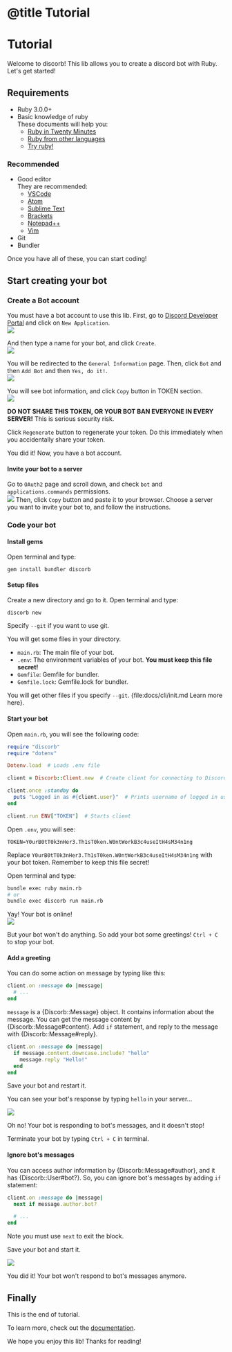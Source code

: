 # @title Tutorial

# Tutorial

Welcome to discorb! This lib allows you to create a discord bot with Ruby.
Let's get started!

## Requirements

- Ruby 3.0.0+
- Basic knowledge of ruby  
    These documents will help you:
    - [Ruby in Twenty Minutes](https://www.ruby-lang.org/en/documentation/quickstart/)
    - [Ruby from other languages](https://www.ruby-lang.org/en/documentation/ruby-from-other-languages/)
    - [Try ruby!](https://try.ruby-lang.org/)

### Recommended

- Good editor  
    They are recommended:
    - [VSCode](https://code.visualstudio.com/)
    - [Atom](https://atom.io/)
    - [Sublime Text](https://www.sublimetext.com/)
    - [Brackets](https://brackets.io/)
    - [Notepad++](https://notepad-plus-plus.org/)
    - [Vim](https://www.vim.org/)
- Git
- Bundler

Once you have all of these, you can start coding!

## Start creating your bot

### Create a Bot account

You must have a bot account to use this lib. First, go to [Discord Developer Portal](https://discord.com/developers/applications) and click on `New Application`.  
![](./assets/01_new_app.png)

And then type a name for your bot, and click `Create`.  
![](./assets/02_bot_name.png)

You will be redirected to the `General Information` page.
Then, click `Bot` and then `Add Bot` and then `Yes, do it!`.  
![](./assets/03_add_bot.png)

You will see bot information, and click `Copy` button in TOKEN section.  
![](./assets/04_token_copy.png)

**DO NOT SHARE THIS TOKEN, OR YOUR BOT BAN EVERYONE IN EVERY SERVER!**
This is serious security risk.

Click `Regenerate` button to regenerate your token. Do this immediately when you accidentally share your token.

You did it! Now, you have a bot account.

#### Invite your bot to a server

Go to `OAuth2` page and scroll down, and check `bot` and `applications.commands` permissions.  
![](./assets/05_oauth.png)
Then, click `Copy` button and paste it to your browser.
Choose a server you want to invite your bot to, and follow the instructions.

### Code your bot

#### Install gems

Open terminal and type:

```
gem install bundler discorb
```

#### Setup files

Create a new directory and go to it.
Open terminal and type:

```
discorb new
```

Specify `--git` if you want to use git.

You will get some files in your directory.

- `main.rb`: The main file of your bot.
- `.env`: The environment variables of your bot. **You must keep this file secret!**
- `Gemfile`: Gemfile for bundler.
- `Gemfile.lock`: Gemfile.lock for bundler.

You will get other files if you specify `--git`.
{file:docs/cli/init.md Learn more here}.

#### Start your bot

Open `main.rb`, you will see the following code:

```ruby
require "discorb"
require "dotenv"

Dotenv.load  # Loads .env file

client = Discorb::Client.new  # Create client for connecting to Discord

client.once :standby do
  puts "Logged in as #{client.user}"  # Prints username of logged in user
end

client.run ENV["TOKEN"]  # Starts client
```

Open `.env`, you will see:

```
TOKEN=Y0urB0tT0k3nHer3.Th1sT0ken.W0ntWorkB3c4useItH4sM34n1ng
```

Replace `Y0urB0tT0k3nHer3.Th1sT0ken.W0ntWorkB3c4useItH4sM34n1ng` with your bot token.
Remember to keep this file secret!

Open terminal and type:

```sh
bundle exec ruby main.rb
# or
bundle exec discorb run main.rb
```

Yay! Your bot is online!  
![](./assets/06_online.png)

But your bot won't do anything.
So add your bot some greetings!
`Ctrl + C` to stop your bot.

#### Add a greeting

You can do some action on message by typing like this:

```ruby
client.on :message do |message|
  # ...
end
```

`message` is a {Discorb::Message} object. It contains information about the message.
You can get the message content by {Discorb::Message#content}.
Add `if` statement, and reply to the message with {Discorb::Message#reply}.

```ruby
client.on :message do |message|
  if message.content.downcase.include? "hello"
    message.reply "Hello!"
  end
end
```

Save your bot and restart it.

You can see your bot's response by typing `hello` in your server...  

![](./assets/07_hello_infinite.png)

Oh no! Your bot is responding to bot's messages, and it doesn't stop!

Terminate your bot by typing `Ctrl + C` in terminal.

#### Ignore bot's messages

You can access author information by {Discorb::Message#author}, and it has {Discorb::User#bot?}.
So, you can ignore bot's messages by adding `if` statement:

```ruby
client.on :message do |message|
  next if message.author.bot?

  # ...
end
```

Note you must use `next` to exit the block.

Save your bot and start it.

![](./assets/08_hello_once.png)

You did it! Your bot won't respond to bot's messages anymore.

## Finally

This is the end of tutorial.

To learn more, check out the [documentation](https://discorb-lib.github.io/).

We hope you enjoy this lib! Thanks for reading!
